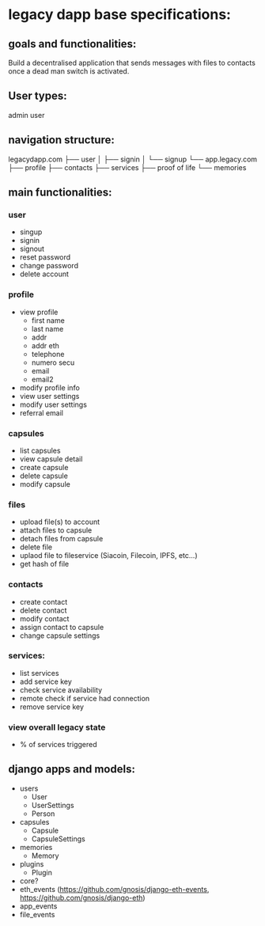 # legacy dapp base specifications:

## goals and functionalities:
Build a decentralised application that sends messages with files to contacts once a dead man switch is activated.

## User types:
admin
user


## navigation structure:

legacydapp.com
├── user
│   ├── signin
│   └── signup
└── app.legacy.com
    ├── profile
    ├── contacts
    ├── services
    ├── proof of life
    └── memories


## main functionalities:

### user
- singup
- signin
- signout
- reset password
- change password
- delete account

### profile
- view profile
	- first name
	- last name
	- addr
	- addr eth
	- telephone
	- numero secu
	- email
	- email2
- modify profile info
- view user settings
- modify user settings
- referral email

### capsules
- list capsules
- view capsule detail
- create capsule
- delete capsule
- modify capsule

### files
- upload file(s) to account
- attach files to capsule
- detach files from capsule
- delete file
- uplaod file to fileservice (Siacoin, Filecoin, IPFS, etc...)
- get hash of file

### contacts
- create contact
- delete contact
- modify contact
- assign contact to capsule
- change capsule settings

### services:
- list services
- add service key
- check service availability
- remote check if service had connection
- remove service key

### view overall legacy state
- % of services triggered


## django apps and models:

- users
	- User
    - UserSettings
    - Person
- capsules
    - Capsule
    - CapsuleSettings
- memories
    - Memory
- plugins
    - Plugin
- core?
- eth_events (https://github.com/gnosis/django-eth-events, https://github.com/gnosis/django-eth)
- app_events
- file_events
